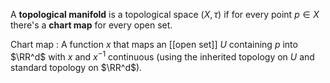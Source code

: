 A **topological manifold** is a topological space $(X, \tau)$ if for every point $p \in X$ there's a **chart map** for every open set. 

Chart map
: A function $x$ that maps an [[open set]] $U$ containing $p$ into $\RR^d$ with $x$ and $x^{-1}$ continuous (using the inherited topology on $U$ and standard topology on $\RR^d$).
